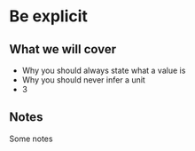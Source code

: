 # Be explicit

## What we will cover

- Why you should always state what a value is
- Why you should never infer a unit
- 3

## Notes

Some notes
